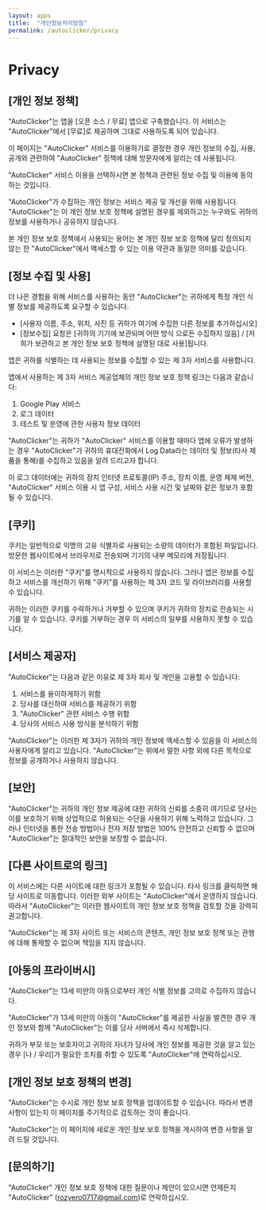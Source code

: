 ```yaml
---
layout: apps
title:  "개인정보처리방침"
permalink: /autoclicker/privacy
---
```


# Privacy

## [개인 정보 정책]

"AutoClicker"는 앱을 [오픈 소스 / 무료] 앱으로 구축했습니다. 이 서비스는 "AutoClicker"에서 [무료]로 제공하며 그대로 사용하도록 되어 있습니다.

이 페이지는 "AutoClicker" 서비스를 이용하기로 결정한 경우 개인 정보의 수집, 사용, 공개와 관련하여 "AutoClicker" 정책에 대해 방문자에게 알리는 데 사용됩니다.

"AutoClicker" 서비스 이용을 선택하시면 본 정책과 관련된 정보 수집 및 이용에 동의하는 것입니다.

"AutoClicker"가 수집하는 개인 정보는 서비스 제공 및 개선을 위해 사용됩니다. "AutoClicker"는 이 개인 정보 보호 정책에 설명된 경우를 제외하고는 누구와도 귀하의 정보를 사용하거나 공유하지 않습니다.

본 개인 정보 보호 정책에서 사용되는 용어는 본 개인 정보 보호 정책에 달리 정의되지 않는 한 "AutoClicker"에서 액세스할 수 있는 이용 약관과 동일한 의미를 갖습니다.

## [정보 수집 및 사용]

더 나은 경험을 위해 서비스를 사용하는 동안 "AutoClicker"는 귀하에게 특정 개인 식별 정보를 제공하도록 요구할 수 있습니다.

* [사용자 이름, 주소, 위치, 사진 등 귀하가 여기에 수집한 다른 정보를 추가하십시오]  
* [정보수집] 요청은 [귀하의 기기에 보관되며 어떤 방식 으로든 수집하지 않음] / [저희가 보관하고 본 개인 정보 보호 정책에 설명된 대로 사용]됩니다.

앱은 귀하를 식별하는 데 사용되는 정보를 수집할 수 있는 제 3자 서비스를 사용합니다.

앱에서 사용하는 제 3자 서비스 제공업체의 개인 정보 보호 정책 링크는 다음과 같습니다:

1. Google Play 서비스
2. 로그 데이터
3. 테스트 및 운영에 관한 사용자 정보 데이터

"AutoClicker"는 귀하가 "AutoClicker" 서비스를 이용할 때마다 앱에 오류가 발생하는 경우 "AutoClicker"가 귀하의 휴대전화에서 Log Data라는 데이터 및 정보(타사 제품을 통해)를 수집하고 있음을 알려 드리고자 합니다.

이 로그 데이터에는 귀하의 장치 인터넷 프로토콜(IP) 주소, 장치 이름, 운영 체제 버전, "AutoClicker" 서비스 이용 시 앱 구성, 서비스 사용 시간 및 날짜와 같은 정보가 포함될 수 있습니다.

## [쿠키]

쿠키는 일반적으로 익명의 고유 식별자로 사용되는 소량의 데이터가 포함된 파일입니다. 방문한 웹사이트에서 브라우저로 전송되며 기기의 내부 메모리에 저장됩니다.

이 서비스는 이러한 "쿠키"를 명시적으로 사용하지 않습니다. 그러나 앱은 정보를 수집하고 서비스를 개선하기 위해 "쿠키"를 사용하는 제 3자 코드 및 라이브러리를 사용할 수 있습니다.

귀하는 이러한 쿠키를 수락하거나 거부할 수 있으며 쿠키가 귀하의 장치로 전송되는 시기를 알 수 있습니다. 쿠키를 거부하는 경우 이 서비스의 일부를 사용하지 못할 수 있습니다.

## [서비스 제공자]

"AutoClicker"는 다음과 같은 이유로 제 3자 회사 및 개인을 고용할 수 있습니다:

1. 서비스를 용이하게하기 위함
2. 당사를 대신하여 서비스를 제공하기 위함
3. "AutoClicker" 관련 서비스 수행 위함
4. 당사의 서비스 사용 방식을 분석하기 위함

"AutoClicker"는 이러한 제 3자가 귀하의 개인 정보에 액세스할 수 있음을 이 서비스의 사용자에게 알리고 있습니다. "AutoClicker"는 위에서 말한 사항 외에 다른 목적으로 정보를 공개하거나 사용하지 않습니다.

## [보안]

"AutoClicker"는 귀하의 개인 정보 제공에 대한 귀하의 신뢰를 소중히 여기므로 당사는 이를 보호하기 위해 상업적으로 허용되는 수단을 사용하기 위해 노력하고 있습니다. 그러나 인터넷을 통한 전송 방법이나 전자 저장 방법은 100% 안전하고 신뢰할 수 없으며 "AutoClicker"는 절대적인 보안을 보장할 수 없습니다.

## [다른 사이트로의 링크]

이 서비스에는 다른 사이트에 대한 링크가 포함될 수 있습니다. 타사 링크를 클릭하면 해당 사이트로 이동합니다. 이러한 외부 사이트는 "AutoClicker"에서 운영하지 않습니다. 따라서 "AutoClicker"는 이러한 웹사이트의 개인 정보 보호 정책을 검토할 것을 강력히 권고합니다.

"AutoClicker"는 제 3자 사이트 또는 서비스의 콘텐츠, 개인 정보 보호 정책 또는 관행에 대해 통제할 수 없으며 책임을 지지 않습니다.

## [아동의 프라이버시]

"AutoClicker"는 13세 미만의 아동으로부터 개인 식별 정보를 고의로 수집하지 않습니다.

"AutoClicker"가 13세 미만의 아동이 "AutoClicker"를 제공한 사실을 발견한 경우 개인 정보와 함께 "AutoClicker"는 이를 당사 서버에서 즉시 삭제합니다.

귀하가 부모 또는 보호자이고 귀하의 자녀가 당사에 개인 정보를 제공한 것을 알고 있는 경우 [나 / 우리]가 필요한 조치를 취할 수 있도록 "AutoClicker"에 연락하십시오.

## [개인 정보 보호 정책의 변경]

"AutoClicker"는 수시로 개인 정보 보호 정책을 업데이트할 수 있습니다. 따라서 변경 사항이 있는지 이 페이지를 주기적으로 검토하는 것이 좋습니다.

"AutoClicker"는 이 페이지에 새로운 개인 정보 보호 정책을 게시하여 변경 사항을 알려 드릴 것입니다.

## [문의하기]

"AutoClicker" 개인 정보 보호 정책에 대한 질문이나 제안이 있으시면 언제든지 "AutoClicker" (rozyero0717@gmail.com)로 연락하십시오.
